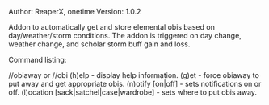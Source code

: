 Author: ReaperX, onetime
Version: 1.0.2

Addon to automatically get and store elemental obis based on day/weather/storm 
conditions. The addon is triggered on day change, weather change, and scholar
storm buff gain and loss.

Command listing:

//obiaway or //obi
  (h)elp   - display help information.
  (g)et   - force obiaway to put away and get appropriate obis.
  (n)otify [on|off]   - sets notifications on or off.
  (l)ocation [sack|satchel|case|wardrobe]   - sets where to put obis away.

